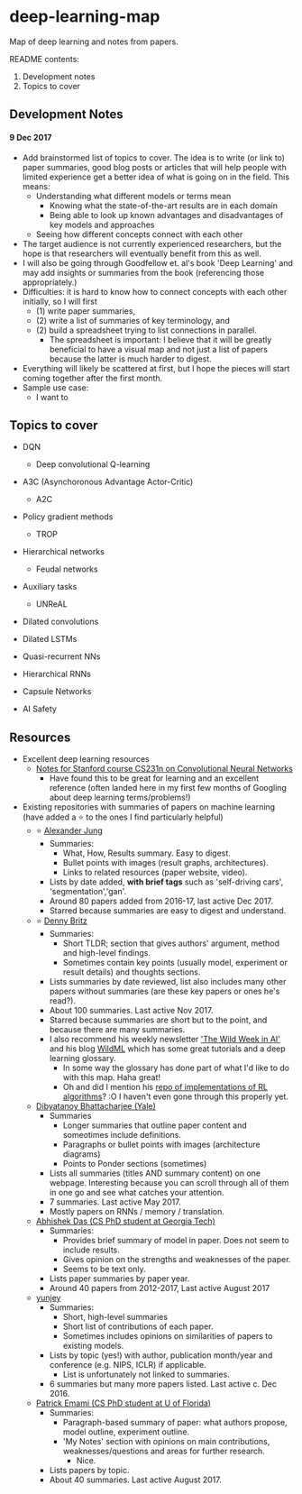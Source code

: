 # deep-learning-map
Map of deep learning and notes from papers.

README contents:
1. Development notes
2. Topics to cover

## Development Notes

#### 9 Dec 2017
- Add brainstormed list of topics to cover. The idea is to write (or link to) paper summaries, good blog posts or articles that will help people with limited experience get a better idea of what is going on in the field. This means:
	- Understanding what different models or terms mean
		- Knowing what the state-of-the-art results are in each domain
		- Being able to look up known advantages and disadvantages of key models and approaches
	- Seeing how different concepts connect with each other
- The target audience is not currently experienced researchers, but the hope is that researchers will eventually benefit from this as well.
- I will also be going through Goodfellow et. al's book 'Deep Learning' and may add insights or summaries from the book (referencing those appropriately.)
- Difficulties: it is hard to know how to connect concepts with each other initially, so I will first 
	- (1) write paper summaries,
	- (2) write a list of summaries of key terminology, and
	- (2) build a spreadsheet trying to list connections in parallel.
		- The spreadsheet is important: I believe that it will be greatly beneficial to have a visual map and not just a list of papers because the latter is much harder to digest.
- Everything will likely be scattered at first, but I hope the pieces will start coming together after the first month.
- Sample use case:
	- I want to

## Topics to cover

- DQN
	- Deep convolutional Q-learning
- A3C (Asynchoronous Advantage Actor-Critic)
	- A2C
- Policy gradient methods
	- TROP
- Hierarchical networks
	- Feudal networks
- Auxiliary tasks
	- UNReAL 

- Dilated convolutions
- Dilated LSTMs
- Quasi-recurrent NNs
- Hierarchical RNNs
- Capsule Networks

- AI Safety

## Resources
- Excellent deep learning resources
	- [Notes for Stanford course CS231n on Convolutional Neural Networks](http://cs231n.github.io/)
		- Have found this to be great for learning and an excellent reference (often landed here in my first few months of Googling about deep learning terms/problems!)
- Existing repositories with summaries of papers on machine learning (have added a :star: to the ones I find particularly helpful)
	- :star: [Alexander Jung](https://github.com/aleju/papers)
		- Summaries:
			- What, How, Results summary. Easy to digest.
			- Bullet points with images (result graphs, architectures).
			- Links to related resources (paper website, video).
		- Lists by date added, **with brief tags** such as 'self-driving cars', 'segmentation','gan'.
		- Around 80 papers added from 2016-17, last active Dec 2017.
		- Starred because summaries are easy to digest and understand.
	- :star: [Denny Britz](https://github.com/dennybritz/deeplearning-papernotes)
		- Summaries:
			- Short TLDR; section that gives authors' argument, method and high-level findings.
			- Sometimes contain key points (usually model, experiment or result details) and thoughts sections.
		- Lists summaries by date reviewed, list also includes many other papers without summaries (are these key papers or ones he's read?).
		- About 100 summaries. Last active Nov 2017.
		- Starred because summaries are short but to the point, and because there are many summaries.
		- I also recommend his weekly newsletter ['The Wild Week in AI'](https://www.getrevue.co/profile/wildml?utm_campaign=Issue&utm_content=forwarded&utm_medium=email&utm_source=The+Wild+Week+in+AI) and his blog [WildML](http://www.wildml.com/) which has some great tutorials and a deep learning glossary.
			- In some way the glossary has done part of what I'd like to do with this map. Haha great!
			- Oh and did I mention his [repo of implementations of RL algorithms](https://github.com/dennybritz/reinforcement-learning)? :O I haven't even gone through this properly yet.
	- [Dibyatanoy Bhattacharjee (Yale)](https://dibyatanoy.github.io/deep-learning-paper-summaries/)
		- Summaries
			- Longer summaries that outline paper content and someotimes include definitions.
			- Paragraphs or bullet points with images (architecture diagrams)
			- Points to Ponder sections (sometimes)
		- Lists all summaries (titles AND summary content) on one webpage. Interesting because you can scroll through all of them in one go and see what catches your attention.
		- 7 summaries. Last active May 2017.
		- Mostly papers on RNNs / memory / translation.
	- [Abhishek Das (CS PhD student at Georgia Tech)](https://github.com/abhshkdz/papers)
		- Summaries:
			- Provides brief summary of model in paper. Does not seem to include results.
			- Gives opinion on the strengths and weaknesses of the paper.
			- Seems to be text only.
		- Lists paper summaries by paper year. 
		- Around 40 papers from 2012-2017, Last active August 2017
	- [yunjey](https://github.com/yunjey/deep-learning-papers)
		- Summaries:
			- Short, high-level summaries 
			- Short list of contributions of each paper.
			- Sometimes includes opinions on similarities of papers to existing models. 
		- Lists by topic (yes!) with author, publication month/year and conference (e.g. NIPS, ICLR) if applicable.
			- List is unfortunately not linked to summaries.
		- 6 summaries but many more papers listed. Last active c. Dec 2016.
	- [Patrick Emami (CS PhD student at U of Florida)](http://pemami4911.github.io/paper-summaries/)
		- Summaries:
			- Paragraph-based summary of paper: what authors propose, model outline, experiment outline.
			- 'My Notes' section with opinions on main contributions, weaknesses/questions and areas for further research.
				- Nice.
		- Lists papers by topic.
		- About 40 summaries. Last active August 2017.